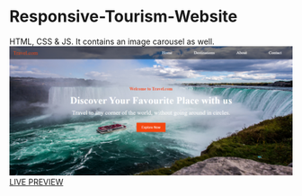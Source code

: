 # Responsive-Tourism-Website
HTML, CSS &amp; JS. It contains an image carousel as well.
![Responsive Tourism Website](/images/landing1.png 'Responsive Tourism Website')
[LIVE PREVIEW](https://tasnim005.github.io/Responsive-Tourism-Website/)
